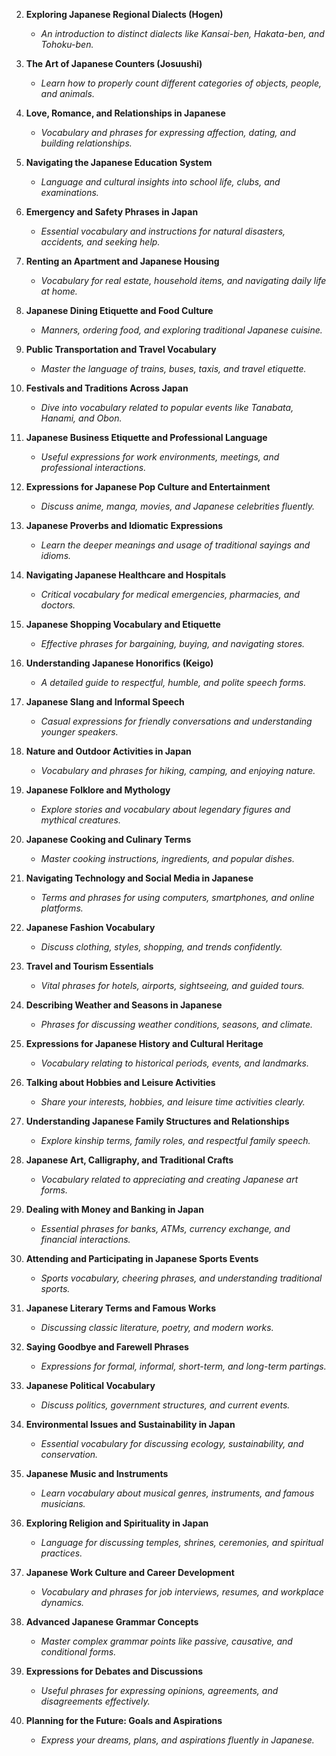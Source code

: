 2. **Exploring Japanese Regional Dialects (Hogen)**

   * *An introduction to distinct dialects like Kansai-ben, Hakata-ben, and Tohoku-ben.*

3. **The Art of Japanese Counters (Josuushi)**

   * *Learn how to properly count different categories of objects, people, and animals.*

4. **Love, Romance, and Relationships in Japanese**

   * *Vocabulary and phrases for expressing affection, dating, and building relationships.*

5. **Navigating the Japanese Education System**

   * *Language and cultural insights into school life, clubs, and examinations.*

6. **Emergency and Safety Phrases in Japan**

   * *Essential vocabulary and instructions for natural disasters, accidents, and seeking help.*

7. **Renting an Apartment and Japanese Housing**

   * *Vocabulary for real estate, household items, and navigating daily life at home.*

8. **Japanese Dining Etiquette and Food Culture**

   * *Manners, ordering food, and exploring traditional Japanese cuisine.*

9. **Public Transportation and Travel Vocabulary**

   * *Master the language of trains, buses, taxis, and travel etiquette.*

10. **Festivals and Traditions Across Japan**

    * *Dive into vocabulary related to popular events like Tanabata, Hanami, and Obon.*

11. **Japanese Business Etiquette and Professional Language**

    * *Useful expressions for work environments, meetings, and professional interactions.*

12. **Expressions for Japanese Pop Culture and Entertainment**

    * *Discuss anime, manga, movies, and Japanese celebrities fluently.*

13. **Japanese Proverbs and Idiomatic Expressions**

    * *Learn the deeper meanings and usage of traditional sayings and idioms.*

14. **Navigating Japanese Healthcare and Hospitals**

    * *Critical vocabulary for medical emergencies, pharmacies, and doctors.*

15. **Japanese Shopping Vocabulary and Etiquette**

    * *Effective phrases for bargaining, buying, and navigating stores.*

16. **Understanding Japanese Honorifics (Keigo)**

    * *A detailed guide to respectful, humble, and polite speech forms.*

17. **Japanese Slang and Informal Speech**

    * *Casual expressions for friendly conversations and understanding younger speakers.*

18. **Nature and Outdoor Activities in Japan**

    * *Vocabulary and phrases for hiking, camping, and enjoying nature.*

19. **Japanese Folklore and Mythology**

    * *Explore stories and vocabulary about legendary figures and mythical creatures.*

20. **Japanese Cooking and Culinary Terms**

    * *Master cooking instructions, ingredients, and popular dishes.*

21. **Navigating Technology and Social Media in Japanese**

    * *Terms and phrases for using computers, smartphones, and online platforms.*

22. **Japanese Fashion Vocabulary**

    * *Discuss clothing, styles, shopping, and trends confidently.*

23. **Travel and Tourism Essentials**

    * *Vital phrases for hotels, airports, sightseeing, and guided tours.*

24. **Describing Weather and Seasons in Japanese**

    * *Phrases for discussing weather conditions, seasons, and climate.*

25. **Expressions for Japanese History and Cultural Heritage**

    * *Vocabulary relating to historical periods, events, and landmarks.*

26. **Talking about Hobbies and Leisure Activities**

    * *Share your interests, hobbies, and leisure time activities clearly.*

27. **Understanding Japanese Family Structures and Relationships**

    * *Explore kinship terms, family roles, and respectful family speech.*

28. **Japanese Art, Calligraphy, and Traditional Crafts**

    * *Vocabulary related to appreciating and creating Japanese art forms.*

29. **Dealing with Money and Banking in Japan**

    * *Essential phrases for banks, ATMs, currency exchange, and financial interactions.*

30. **Attending and Participating in Japanese Sports Events**

    * *Sports vocabulary, cheering phrases, and understanding traditional sports.*

31. **Japanese Literary Terms and Famous Works**

    * *Discussing classic literature, poetry, and modern works.*

32. **Saying Goodbye and Farewell Phrases**

    * *Expressions for formal, informal, short-term, and long-term partings.*

33. **Japanese Political Vocabulary**

    * *Discuss politics, government structures, and current events.*

34. **Environmental Issues and Sustainability in Japan**

    * *Essential vocabulary for discussing ecology, sustainability, and conservation.*

35. **Japanese Music and Instruments**

    * *Learn vocabulary about musical genres, instruments, and famous musicians.*

36. **Exploring Religion and Spirituality in Japan**

    * *Language for discussing temples, shrines, ceremonies, and spiritual practices.*

37. **Japanese Work Culture and Career Development**

    * *Vocabulary and phrases for job interviews, resumes, and workplace dynamics.*

38. **Advanced Japanese Grammar Concepts**

    * *Master complex grammar points like passive, causative, and conditional forms.*

39. **Expressions for Debates and Discussions**

    * *Useful phrases for expressing opinions, agreements, and disagreements effectively.*

40. **Planning for the Future: Goals and Aspirations**

    * *Express your dreams, plans, and aspirations fluently in Japanese.*
